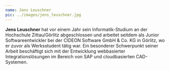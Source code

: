 ```yaml
---
name: Jens Leuschner
pic: ../images/jens_leuschner.jpg
---
```


**Jens Leuschner** hat vor einem Jahr sein Informatik-Studium an der Hochschule Zittau/Görlitz abgeschlossen und
arbeitet seitdem als Junior Softwareentwickler bei der CIDEON Software GmbH & Co. KG in Görlitz, wo er zuvor als
Werksstudent tätig war. Ein besonderer Schwerpunkt seiner Arbeit beschäftigt sich mit der Entwicklung webbasierter
Integrationslösungen im Bereich von SAP und cloudbasierten CAD-Systemen.
